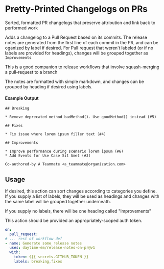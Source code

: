 # Pretty-Printed Changelogs on PRs
Sorted, formatted PR changelogs that preserve attribution and link back to performed work

Adds a changelog to a Pull Request based on its commits. The release notes are generated from the first line of each commit in the PR, and can be oganized by label if desired. For Pull request that weren't labeled (or if no labels are provided for headings), changes will be grouped together as `Improvements`

This is a good companion to release workflows that involve squash-merging a pull-request to a branch

The notes are formatted with simple markdown, and changes can be grouped by heading if desired using labels.

#### Example Output
```
## Breaking

* Remove deprecated method badMethod(). Use goodMethod() instead (#5)

## Fixes

* Fix issue where lorem ipsum filler text (#4)

## Improvements

* Improve performance during scenario lorem ipsum (#6)
* Add Events for Use Case Sit Amet (#3)

Co-authored-by A Teammate <a_teammate@organization.com>
```

## Usage

If desired, this action can sort changes according to categories you define. If you supply a list of labels, they will be used as headings and changes with the same label will be grouped together underneath.

If you supply no labels, there will be one heading called "Improvements"

This action should be provided an appropriately-scoped auth token.

```yaml
on: 
  pull_request:
# ... rest of workflow def 
- name: Generate some release notes
  uses: daytime-em/release-notes-on-pr@v1
  with:
    token: ${{ secrets.GITHUB_TOKEN }}
    labels: breaking,fixes
```
